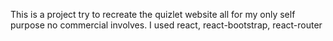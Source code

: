 This is a project try to recreate the quizlet website all for my only self purpose no commercial involves. I used react, react-bootstrap, react-router

